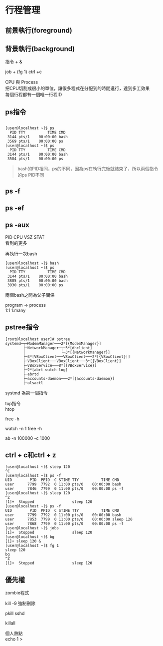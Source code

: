 # 行程管理

## 前景執行(foreground)

## 背景執行(background)
指令 + &  

job + (fg 1) ctrl +c  

CPU 與 Process  
把CPU切割成很小的單位，讓很多程式在分配到的時間進行，達到多工效果  
每個行程都有一個唯一行程ID  
## ps指令
```
    
[user@localhost ~]$ ps
  PID TTY          TIME CMD
 3144 pts/1    00:00:00 bash
 3569 pts/1    00:00:00 ps
[user@localhost ~]$ ps
  PID TTY          TIME CMD
 3144 pts/1    00:00:00 bash
 3584 pts/1    00:00:00 ps
```
> bash的PID相同，ps的不同，因為ps在執行完後就結束了，所以兩個指令的ps PID不同  

## ps -f  

## ps -ef  
## ps -aux  

PID CPU VSZ STAT  
看到的更多   

再執行一次bash   
```
[user@localhost ~]$ bash
[user@localhost ~]$ ps
  PID TTY          TIME CMD
 3144 pts/1    00:00:00 bash
 3885 pts/1    00:00:00 bash
 3930 pts/1    00:00:00 ps
```
兩個bash之間為父子關係  


program -> process  
1:1        1:many  

## pstree指令
```
[root@localhost user]# pstree
systemd─┬─ModemManager───2*[{ModemManager}]
        ├─NetworkManager─┬─3*[dhclient]
        │                └─3*[{NetworkManager}]
        ├─3*[VBoxClient───VBoxClient───2*[{VBoxClient}]]
        ├─VBoxClient───VBoxClient───3*[{VBoxClient}]
        ├─VBoxService───8*[{VBoxService}]
        ├─2*[abrt-watch-log]
        ├─abrtd
        ├─accounts-daemon───2*[{accounts-daemon}]
        ├─alsactl
```
systmd 為第一個指令  


top指令  
htop  

free -h  
  
watch -n 1 free -h  

ab -n 100000 -c 1000  

## ctrl + c和ctrl + z
```
[user@localhost ~]$ sleep 120
^C
[user@localhost ~]$ ps -f
UID        PID  PPID  C STIME TTY          TIME CMD
user      7799  7792  0 11:00 pts/0    00:00:00 bash
user      7846  7799  0 11:00 pts/0    00:00:00 ps -f
[user@localhost ~]$ sleep 120
^Z
[1]+  Stopped                 sleep 120
[user@localhost ~]$ ps -f
UID        PID  PPID  C STIME TTY          TIME CMD
user      7799  7792  0 11:00 pts/0    00:00:00 bash
user      7853  7799  0 11:00 pts/0    00:00:00 sleep 120
user      7868  7799  0 11:00 pts/0    00:00:00 ps -f
[user@localhost ~]$ jobs
[1]+  Stopped                 sleep 120
[user@localhost ~]$ bg
[1]+ sleep 120 &
[user@localhost ~]$ fg 1
sleep 120
bg
^Z
[1]+  Stopped                 sleep 120
```

## 優先權

zombie程式  

kill -9 強制刪除  

pkill sshd  

killall  

個人熱點  
echo 1 >   
